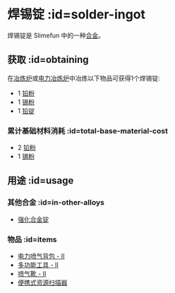 # 焊锡锭 :id=solder-ingot

焊锡锭是 Slimefun 中的一种[合金](/Ingots#alloys)。

## 获取 :id=obtaining

在[冶炼炉](/Smeltery)或[电力冶炼炉](/Electric-Smeltery)中冶炼以下物品可获得1个焊锡锭:

* 1 [铅粉](/Lead-Dust)
* 1 [锡粉](/Tin-Dust)
* 1 [铅锭](/Lead-Ingot)

### 累计基础材料消耗 :id=total-base-material-cost

* 2 [铅粉](/Lead-Dust)
* 1 [锡粉](/Tin-Dust)

## 用途 :id=usage

### 其他合金 :id=in-other-alloys

* [强化合金锭](/Reinforced-Alloy-Ingot)

### 物品 :id=items

* [电力喷气背包 - II](/Jetpacks)
* [多功能工具 - II](/Multi-Tools)
* [喷气靴 - II](/Jet-Boots)
* [便携式资源扫描器](/Portable-Geo-Scanner)
